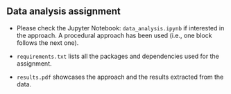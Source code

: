 ## Data analysis assignment

- Please check the Jupyter Notebook: `data_analysis.ipynb` if interested in the approach. A procedural approach has been used (i.e., one block follows the next one).

- `requirements.txt` lists all the packages and dependencies used for the assignment.
- `results.pdf` showcases the approach and the results extracted from the data.
